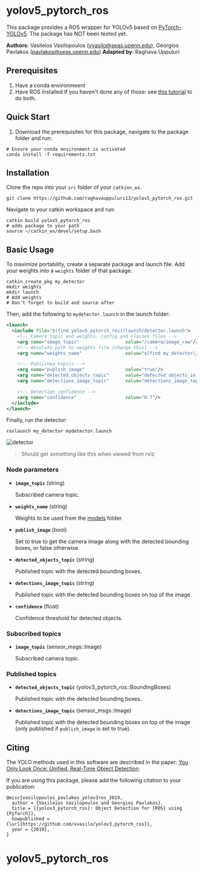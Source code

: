 # yolov5_pytorch_ros
This package provides a ROS wrapper for YOLOv5 based on [PyTorch-YOLOv5](v). The package has NOT been tested yet.

**Authors**: Vasileios Vasilopoulos (<vvasilo@seas.upenn.edu>), Georgios Pavlakos (<pavlakos@seas.upenn.edu>)
**Adapted by**: Raghava Uppuluri

## Prerequisites
1. Have a conda environmeent
2. Have ROS installed
If you haven't done any of those: see [this tutorial](https://wiki.purduearc.com/wiki/tutorials/setup-ros) to do both.

## Quick Start

1. Download the prerequisites for this package, navigate to the package folder and run:
```
# Ensure your conda environment is activated
conda install -f requirements.txt
```

## Installation
Clone the repo into your `src` folder of your `catkinn_ws`. 
```
git clone https://github.com/raghavauppuluri13/yolov5_pytorch_ros.git
```

Navigate to your catkin workspace and run:
```
catkin build yolov5_pytorch_ros
# adds package to your path
source ~/catkin_ws/devel/setup.bash 
```

## Basic Usage
To maximize portability, create a separate package and launch file. Add your weights into a `weights` folder of that package.
```
catkin_create_pkg my_detector
mkdir weights
mkdir launch
# Add weights
# Don't forget to build and source after
```

Then, add the following to `mydetector.launch` in the launch folder:
```xml
<launch>
  <include file="$(find yolov5_pytorch_ros)/launch/detector.launch">
    <!-- Camera topic and weights, config and classes files -->
    <arg name="image_topic"	                value="/camera/image_raw"/>
    <!-- Absolute path to weights file (change this) -->
    <arg name="weights_name"	            value="$(find my_detector)/weights/weights.pt"/>

    <!-- Published topics -->
    <arg name="publish_image"	            value="true"/>
    <arg name="detected_objects_topic"      value="detected_objects_in_image"/>
    <arg name="detections_image_topic"      value="detections_image_topic"/>

    <!-- Detection confidence -->
    <arg name="confidence"                  value="0.7"/>
  </include>
</launch>
```

Finally, run the detector:
```
roslaunch my_detector mydetector.launch
```
![detector](https://github.com/purdue-arc/wiki/blob/master/wiki/robot-arm/assets/images/obj_det_may_21.png)
> Should get something like this when viewed from rviz

### Node parameters

* **`image_topic`** (string)

    Subscribed camera topic.

* **`weights_name`** (string)

    Weights to be used from the [models](models) folder.

* **`publish_image`** (bool)

    Set to true to get the camera image along with the detected bounding boxes, or false otherwise.

* **`detected_objects_topic`** (string)

    Published topic with the detected bounding boxes.

* **`detections_image_topic`** (string)

    Published topic with the detected bounding boxes on top of the image.

* **`confidence`** (float)

    Confidence threshold for detected objects.

### Subscribed topics

* **`image_topic`** (sensor_msgs::Image)

    Subscribed camera topic.

### Published topics    

* **`detected_objects_topic`** (yolov3_pytorch_ros::BoundingBoxes)

    Published topic with the detected bounding boxes.

* **`detections_image_topic`** (sensor_msgs::Image)

    Published topic with the detected bounding boxes on top of the image (only published if `publish_image` is set to true).

## Citing

The YOLO methods used in this software are described in the paper: [You Only Look Once: Unified, Real-Time Object Detection](https://arxiv.org/abs/1506.02640).

If you are using this package, please add the following citation to your publication:

    @misc{vasilopoulos_pavlakos_yolov3ros_2019,
      author = {Vasileios Vasilopoulos and Georgios Pavlakos},
      title = {{yolov3_pytorch_ros}: Object Detection for {ROS} using {PyTorch}},
      howpublished = {\url{https://github.com/vvasilo/yolov3_pytorch_ros}},
      year = {2019},
    }
# yolov5_pytorch_ros
